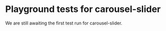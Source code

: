 # Playground tests for carousel-slider
We are still awaiting the first test run for carousel-slider.
